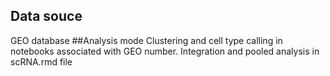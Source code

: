 ## Data souce
GEO database
##Analysis mode
Clustering and cell type calling in notebooks associated with GEO number.
Integration and pooled analysis in scRNA.rmd file
